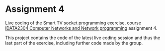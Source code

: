 # Assignment 4

Live coding of the Smart TV socket programming exercise, course [IDATA2304 Computer Networks and
Network programming](https://www.ntnu.edu/studies/courses/IDATA2304/2023) assignment 4.

This project contains the code of the latest live coding session and thus the last part of the
exercise, including further code made by the group.